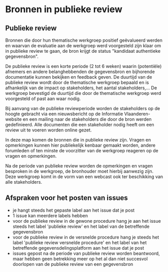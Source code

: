 # Bronnen in publieke review

## Publieke review

Bronnen die door hun thematische werkgroep positief geëvalueerd werden en waarvan de evaluatie aan de werkgroep werd voorgesteld zijn klaar om in publieke review te gaan, de bron krijgt de status "kandidaat authentieke gegevensbron".

De publieke review is een korte periode (2 tot 6 weken) waarin (potentiële) afnemers en andere belanghebbenden de gegevensbron en bijhorende documentatie kunnen bekijken en feedback geven. De duurtijd van de publieke review wordt door de thematische werkgroep bepaald en is afhankelijk van de impact op stakeholders, het aantal stakeholders,... De werkgroep bevestigd de duurtijd die door de thematische werkgroep werd voorgesteld of past aan waar nodig.

Bij aanvang van de publieke reviewperiode worden de stakeholders op de hoogte gebracht via een nieuwsbericht op de Informatie Vlaanderen-website en een mailing naar de stakeholders die door de bron werden gedefinieerd. Alle documenten die een stakeholder nodig heeft om een review uit te voeren worden online gezet.

In deze map komen de bronnen die in publieke review zijn. Vragen en opmerkingen kunnen hier publiekelijk kenbaar gemaakt worden, andere forumleden of ten minste de voorzitter van de werkgroep reageren op de vragen en opmerkingen.

Na de periode van publieke review worden de opmerkingen en vragen besproken in de werkgroep, de bronhouder moet hierbij aanwezig zijn. Deze werkgroep komt in de vorm van een webcast ook ter beschikking van alle stakeholders.

## Afspraken voor het posten van issues

- je hangt steeds het gepaste label aan het issue dat je post
- 1 issue kan meerdere labels hebben
- voor de publieke review in de gewone procedure hang je aan het issue steeds het label 'publieke review' en het label van de betreffende gegevensbron
- voor de publieke review in de versnelde procedure hang je steeds het label 'publieke review versnelde procedure' en het label van het betreffende gegevensdelingsplatform aan het issue dat je post
- issues gepost na de periode van publieke review worden beantwoord, maar hebben geen betrekking meer op het al dan niet succesvol doorlopen van de publieke review van een gegevensbron
